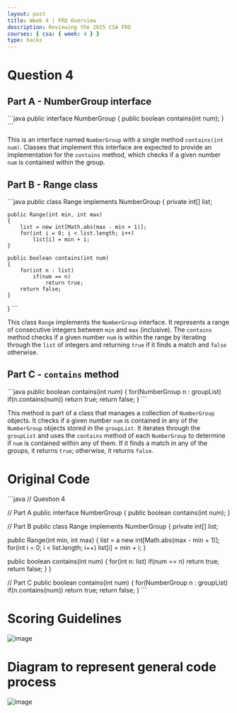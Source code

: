 ```yaml
---
layout: post
title: Week 4 | FRQ Overview
description: Reviewing the 2015 CSA FRQ
courses: { csa: { week: 4 } }
type: hacks
---
```


# Question 4
## Part A - NumberGroup interface

\```java
public interface NumberGroup
{
     public boolean contains(int num);
}
\```

This is an interface named `NumberGroup` with a single method `contains(int num)`. Classes that implement this interface are expected to provide an implementation for the `contains` method, which checks if a given number `num` is contained within the group.

## Part B - Range class

\```java
public class Range implements NumberGroup
{
    private int[] list;

    public Range(int min, int max)
    {
        list = new int[Math.abs(max - min + 1)];
        for(int i = 0; i < list.length; i++)
            list[i] = min + i;
    }

    public boolean contains(int num)
    {
        for(int n : list)
            if(num == n)
                return true;
        return false;
    }
}
\```

This class `Range` implements the `NumberGroup` interface. It represents a range of consecutive integers between `min` and `max` (inclusive). The `contains` method checks if a given number `num` is within the range by iterating through the `list` of integers and returning `true` if it finds a match and `false` otherwise.

## Part C - `contains` method

\```java
public boolean contains(int num)
{
    for(NumberGroup n : groupList)
        if(n.contains(num))
            return true;
    return false;
}
\```

This method is part of a class that manages a collection of `NumberGroup` objects. It checks if a given number `num` is contained in any of the `NumberGroup` objects stored in the `groupList`. It iterates through the `groupList` and uses the `contains` method of each `NumberGroup` to determine if `num` is contained within any of them. If it finds a match in any of the groups, it returns `true`; otherwise, it returns `false`.

# Original Code
\```java
// Question 4

// Part A
public interface NumberGroup
{
     public boolean contains(int num);
}

// Part B
public class Range implements NumberGroup
{
   private int[] list;

   public Range(int min, int max)
   {
      list = a new int[Math.abs(max - min + 1)];
      for(int i = 0; i < list.length; i++)
          list[i] = min + i;
   }

   public boolean contains(int num)
   {
      for(int n: list)
         if(num == n)
            return true;
      return false;
   }
}

// Part C
public boolean contains(int num)
{
   for(NumberGroup n : groupList)
      if(n.contains(num))
         return true;
   return false;
}
\```
# Scoring Guidelines
![image](https://github.com/raunak2007/csa-pages/assets/41299387/ca9b3627-4568-47c5-b3b0-752ae873c9a1)
# Diagram to represent general code process
![image](https://github.com/raunak2007/csa-pages/assets/41299387/ce8c25a9-8346-4dc2-9988-f390a60eb9be)

